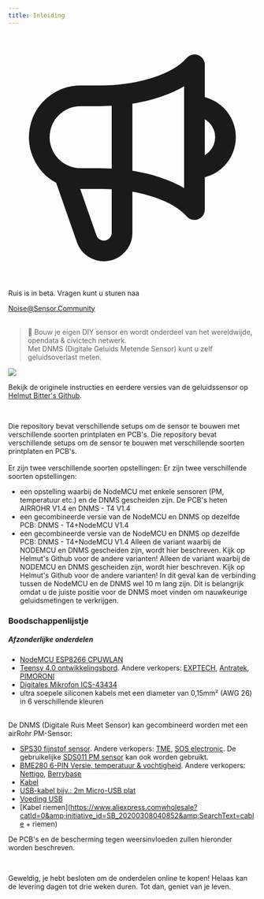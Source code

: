 ```yaml
---
title: Inleiding
---
```

  <div class="max-w-screen-xl mx-auto pt-5">
      <div class="p-2 rounded-lg bg-indigo-100 shadow-lg sm:p-3">
      <div class="flex items-center">
            <span class="p-2 rounded-lg bg-indigo-500">
              <svg class="h-8 w-8 text-white" fill="none" viewBox="0 0 24 24" stroke="currentColor">
                <path stroke-linecap="round" stroke-linejoin="round" stroke-width="2" d="M11 5.882V19.24a1.76 1.76 0 01-3.417.592l-2.147-6.15M18 13a3 3 0 100-6M5.436 13.683A4.001 4.001 0 017 6h1.832c4.1 0 7.625-1.234 9.168-3v14c-1.543-1.766-5.067-3-9.168-3H7a3.988 3.988 0 01-1.564-.317z" />
              </svg>
            </span>
        <div class="flex flex-wrap">
          <div class="flex-wrap flex">
            <p class="pt-1 text-indigo-700 font-medium">
                Ruis is in beta. Vragen kunt u sturen naa</p>
          <a href="mailto:Noise@Sensor.Community" class="ml-1 font-medium underline text-white hover:text-yellow-600">
                  Noise@Sensor.Community</a>
          </div>
           </div>
      </div>
    </div>
  </div>
<br>


> 🚧 Bouw je eigen DIY sensor en wordt onderdeel van het wereldwijde, opendata &amp; civictech netwerk. <br> Met DNMS (Digitale Geluids Metende Sensor) kunt u zelf geluidsoverlast meten.

  <img src="../docs/dnms/dnms-noise-measuring-sensor-kit.jpg" style="display: block; margin: 1em 0" loading="lazy"/>


Bekijk de originele instructies en eerdere versies van de geluidssensor op [Helmut Bitter's Github](https://github.com/hbitter/DNMS/tree/master/Manual).

<br>

Die repository bevat verschillende setups om de sensor te bouwen met verschillende soorten printplaten en PCB's.
Die repository bevat verschillende setups om de sensor te bouwen met verschillende soorten printplaten en PCB's.
 <br>
 <br>
 Er zijn twee verschillende soorten opstellingen:
 Er zijn twee verschillende soorten opstellingen:
* een opstelling waarbij de NodeMCU met enkele sensoren (PM, temperatuur etc.) en de DNMS gescheiden zijn. De PCB's heten AIRROHR V1.4 en DNMS - T4 V1.4
* een gecombineerde versie van de NodeMCU en DNMS op dezelfde PCB: DNMS - T4+NodeMCU V1.4
* een gecombineerde versie van de NodeMCU en DNMS op dezelfde PCB: DNMS - T4+NodeMCU V1.4
 Alleen de variant waarbij de NODEMCU en DNMS gescheiden zijn, wordt hier beschreven. Kijk op Helmut's Github voor de andere varianten!
 Alleen de variant waarbij de NODEMCU en DNMS gescheiden zijn, wordt hier beschreven. Kijk op Helmut's Github voor de andere varianten!
  In dit geval kan de verbinding tussen de NodeMCU en de DNMS wel 10 m lang zijn. Dit is belangrijk omdat u de juiste positie voor de DNMS moet vinden om nauwkeurige geluidsmetingen te verkrijgen.

### Boodschappenlijstje

##### Afzonderlijke onderdelen
* [NodeMCU ESP8266 CPUWLAN](https://www.aliexpress.com/wholesale?groupsort=1&SortType=price_asc&SearchText=nodemcu+v3+esp8266+ch340)
* [Teensy 4.0 ontwikkelingsbord](https://www.pjrc.com/store/teensy40.html). Andere verkopers: [EXPTECH](https://www.exp-tech.de/plattformen/teensy/9596/teensy-4.0-development-board), [Antratek](https://www.antratek.de/teensy-4-0), [PIMORONI](https://shop.pimoroni.com/products/teensy-4-0-development-board)
* [Digitales Mikrofon ICS-43434](https://www.tindie.com/products/onehorse/ics43434-i2s-digital-microphone/)
* ultra soepele siliconen kabels met een diameter van 0,15mm² (AWG 26) in 6 verschillende kleuren
<br>
De DNMS (Digitale Ruis Meet Sensor) kan gecombineerd worden met een airRohr PM-Sensor:

* [SPS30 fijnstof sensor](https://www.sparkfun.com/products/15103). Andere verkopers: [TME](https://www.tme.eu/de/details/sps30/gassensoren/sensirion/1-101638-10/?brutto=1), [SOS electronic](https://www.soselectronic.de/products/sensirion/sps30-2-304234). De gebruikelijke [SDS011 PM sensor](https://de.aliexpress.com/wholesale?catId=0&initiative_id=AS_20200813122806&SearchText=sds011) kan ook worden gebruikt.
* [BME280 6-PIN Versie, temperatuur &amp; vochtigheid](https://www.aliexpress.com/wholesale?catId=0&initiative_id=SB_20200308040440&SearchText=bme280+-5V+%2B3.3V). Andere verkopers: [Nettigo](https://nettigo.eu/products/module-pressure-humidity-and-temperature-sensor-bosch-bme280), [Berrybase](https://www.berrybase.de/sensoren-module/feuchtigkeit/gy-bme280-breakout-board-3in1-sensor-f-252-r-temperatur-luftfeuchtigkeit-und-luftdruck?c=92)
* [Kabel](http://www.aliexpress.comwholesale?groupsort=1&amp;SortType=price_asc&amp;SearchText=Dupont+kabel+20cm+vrouwtje-vrouwtje)
* [USB-kabel bijv.: 2m Micro-USB plat](https://www.aliexpress.comwholesale?catId=0&amp;initiative_id=SB_20200308040708&amp;SearchText=micro+usb+plat+kabel+2m)
* [Voeding USB](https://www.aliexpress.comwholesale?catId=0&amp;initiative_id=SB_20200308040834&amp;SearchText=single+micro+usb+eu+voeding+toevoer)
* [Kabel riemen](https://www.aliexpress.comwholesale?catId=0&amp;initiative_id=SB_20200308040852&amp;SearchText=cable + riemen)

De PCB's en de bescherming tegen weersinvloeden zullen hieronder worden beschreven.

<br>

Geweldig, je hebt besloten om de onderdelen online te kopen!
Helaas kan de levering dagen tot drie weken duren.
Tot dan, geniet van je leven.
